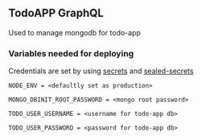 ## TodoAPP GraphQL

Used to manage mongodb for todo-app

### Variables needed for deploying

Credentials are set by using [secrets](https://kubernetes.io/docs/concepts/configuration/secret/) and [sealed-secrets](https://github.com/bitnami-labs/sealed-secrets)

```
NODE_ENV = <defaultly set as production>

MONGO_DBINIT_ROOT_PASSWORD = <mongo root password>

TODO_USER_USERNAME = <username for todo-app db>

TODO_USER_PASSWORD = <password for todo-app db>
```


